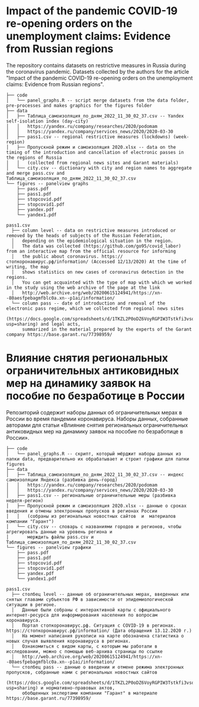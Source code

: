 # Impact of the pandemic COVID-19 re-opening orders on the unemployment claims: Evidence from Russian regions

The repository contains datasets on restrictive measures in Russia during the coronavirus pandemic. Datasets collected by the authors for the article "Impact of the pandemic COVID-19 re-opening orders on the unemployment claims: Evidence from Russian regions".

``` 
├── code
│   └── panel_graphs.R -- script merge datasets from the data folder, pre-processes and makes graphics for the figures folder
├── data
│   ├── Таблица_самоизоляция_по_дням_2022_11_30_02_37.csv -- Yandex self-isolation index (day-city)
│   │   https://yandex.ru/company/researches/2020/podomam
│   │   https://yandex.ru/company/services_news/2020/2020-03-30
│   ├── pass1.csv -- regional restrictive measures (lockdowns) (week-region)
│   ├── Пропускной режим и самоизоляция 2020.xlsx -- data on the timing of the introduction and cancellation of electronic passes in the regions of Russia
│   │   (collected from regional news sites and Garant materials)
│   └── city.csv -- dictionary with city and region names to aggregate and merge pass.csv and Таблица_самоизоляция_по_дням_2022_11_30_02_37.csv
└── figures -- panelview graphs
    ├── pass.pdf 
    ├── pass1.pdf 
    ├── stopcovid.pdf 
    ├── stopcovid1.pdf 
    ├── yandex.pdf 
    └── yandex1.pdf 

pass1.csv
  ├── column level -- data on restrictive measures introduced or removed by the heads of subjects of the Russian Federation, 
  │   depending on the epidemiological situation in the region. 
  │   The data was collected (https://github.com/go95/covid_labor) from an interactive map from the official resource for informing
  │   the public about coronavirus. https://стопкоронавирус.рф/information/ (Accessed 12/13/2020) At the time of writing, the map
  │   shows statistics on new cases of coronavirus detection in the regions. 
  │   You can get acquainted with the type of map with which we worked in the study using the web archive of the page at the link
  │   http://web.archive.org/web/20200615124941/https://xn--80aesfpebagmfblc0a.xn--p1ai/information/ 
  └── column pass -- date of introduction and removal of the electronic pass regime, which we collected from regional news sites          
      (https://docs.google.com/spreadsheets/d/1TKZL2P0oDZ6VoyRGPIW3Tstkfi3vsopov9kzdSCuQp0/edit?usp=sharing) and legal acts, 
      summarized in the material prepared by the experts of the Garant company https://base.garant.ru/77398959/
  ```

# Влияние снятия региональных ограничительных антиковидных мер на динамику заявок на пособие по безработице в России 

Репозиторий содержит наборы данных об ограничительных мерах в России во время пандемии коронавируса. Наборы данных, собранные авторами для статьи «Влияние снятия региональных ограничительных антиковидных мер на динамику заявок на пособие по безработице в России».

``` 
├── code
│   └── panel_graphs.R -- скрипт, который мёрджит наборы данных из папки data, предварительно их обрабатывает и строит графики для папки figures
├── data
│   ├── Таблица_самоизоляция_по_дням_2022_11_30_02_37.csv -- индекс самоизоляции Яндекса (разбивка день-город) 
│   │   https://yandex.ru/company/researches/2020/podomam
│   │   https://yandex.ru/company/services_news/2020/2020-03-30
│   ├── pass1.csv -- региональные ограничительные меры (разбивка неделя-регион)
│   ├── Пропускной режим и самоизоляция 2020.xlsx -- данные о сроках введения и отмены электронных пропусков в регионах России 
│   │   (собраны из региональных новостных сайтов  и  материалов компании "Гарант")
│   └── city.csv -- словарь с названиями городов и регионов, чтобы агрегировать данные на уровень региона и 
│       мерждить файлы pass.csv и Таблица_самоизоляция_по_дням_2022_11_30_02_37.csv
└── figures -- panelview графики 
    ├── pass.pdf 
    ├── pass1.pdf 
    ├── stopcovid.pdf 
    ├── stopcovid1.pdf 
    ├── yandex.pdf 
    └── yandex1.pdf 

pass1.csv
  ├── столбец level -- данные об ограничительных мерах, введенных или снятых главами субъектов РФ в зависимости от эпидемиологической ситуации в регионе. 
  │   Данные были собраны с интерактивной карты с официального интернет-ресурса для информирования населения по вопросам коронавируса.  
  │   Портал стопкоронавирус.рф. Ситуация с СOVID-19 в регионах. https://стопкоронавирус.рф/information/ (Дата обращения 13.12.2020 г.) 
  │   На момент написания рукописи на карте обозначена статистика о новых случая выявления коронавируса в регионах. 
  │   Ознакомиться с видом карты, с которым мы работали в исследовании, можно с помощью веб-архива страницы по ссылке  
  │   http://web.archive.org/web/20200615124941/https://xn--80aesfpebagmfblc0a.xn--p1ai/information/ 
  └── столбец pass -- данные о введении и отмене режима электронных пропусков, собранные нами с региональных новостных сайтов         
      (https://docs.google.com/spreadsheets/d/1TKZL2P0oDZ6VoyRGPIW3Tstkfi3vsopov9kzdSCuQp0/edit?usp=sharing) и нормативно-правовых актов, 
      обобщенных экспертами компании "Гарант" в материале https://base.garant.ru/77398959/
  ```
